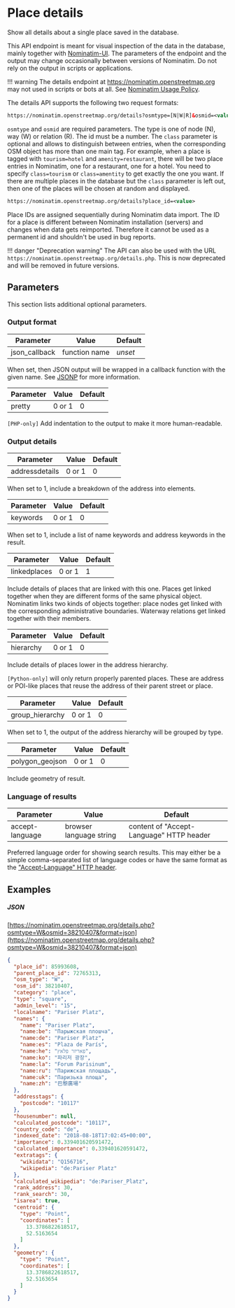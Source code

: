 # Place details

Show all details about a single place saved in the database.

This API endpoint is meant for visual inspection of the data in the database,
mainly together with [Nominatim-UI](https://github.com/osm-search/nominatim-ui/).
The parameters of the endpoint and the output may change occasionally between
versions of Nominatim. Do not rely on the output in scripts or applications.

!!! warning
    The details endpoint at https://nominatim.openstreetmap.org
    may not used in scripts or bots at all.
    See [Nominatim Usage Policy](https://operations.osmfoundation.org/policies/nominatim/).



The details API supports the following two request formats:

``` xml
https://nominatim.openstreetmap.org/details?osmtype=[N|W|R]&osmid=<value>&class=<value>
```

`osmtype` and `osmid` are required parameters. The type is one of node (N), way (W)
or relation (R). The id must be a number. The `class` parameter is optional and
allows to distinguish between entries, when the corresponding OSM object has more
than one main tag. For example, when a place is tagged with `tourism=hotel` and
`amenity=restaurant`, there will be two place entries in Nominatim, one for a
restaurant, one for a hotel. You need to specify `class=tourism` or `class=amentity`
to get exactly the one you want. If there are multiple places in the database
but the `class` parameter is left out, then one of the places will be chosen
at random and displayed.

``` xml
https://nominatim.openstreetmap.org/details?place_id=<value>
```

Place IDs are assigned sequentially during Nominatim data import. The ID
for a place is different between Nominatim installation (servers) and
changes when data gets reimported. Therefore it cannot be used as
a permanent id and shouldn't be used in bug reports.

!!! danger "Deprecation warning"
    The API can also be used with the URL
    `https://nominatim.openstreetmap.org/details.php`. This is now deprecated
    and will be removed in future versions.


## Parameters

This section lists additional optional parameters.

### Output format

| Parameter | Value | Default |
|-----------| ----- | ------- |
| json_callback | function name | _unset_ |

When set, then JSON output will be wrapped in a callback function with
the given name. See [JSONP](https://en.wikipedia.org/wiki/JSONP) for more
information.

| Parameter | Value | Default |
|-----------| ----- | ------- |
| pretty    | 0 or 1 | 0 |

`[PHP-only]` Add indentation to the output to make it more human-readable.


### Output details

| Parameter | Value | Default |
|-----------| ----- | ------- |
| addressdetails | 0 or 1 | 0 |

When set to 1, include a breakdown of the address into elements.

| Parameter | Value | Default |
|-----------| ----- | ------- |
| keywords  | 0 or 1 | 0 |

When set to 1, include a list of name keywords and address keywords
in the result.

| Parameter | Value | Default |
|-----------| ----- | ------- |
| linkedplaces  | 0 or 1 | 1 |

Include details of places that are linked with this one. Places get linked
together when they are different forms of the same physical object. Nominatim
links two kinds of objects together: place nodes get linked with the
corresponding administrative boundaries. Waterway relations get linked together with their
members.

| Parameter | Value | Default |
|-----------| ----- | ------- |
| hierarchy  | 0 or 1 | 0 |

Include details of places lower in the address hierarchy.

`[Python-only]` will only return properly parented places. These are address
or POI-like places that reuse the address of their parent street or place.

| Parameter | Value | Default |
|-----------| ----- | ------- |
| group_hierarchy  | 0 or 1 | 0 |

When set to 1, the output of the address hierarchy will be
grouped by type.

| Parameter | Value  | Default |
|-----------| -----  | ------- |
| polygon_geojson | 0 or 1 | 0 |


Include geometry of result.

### Language of results

| Parameter | Value | Default |
|-----------| ----- | ------- |
| accept-language | browser language string | content of "Accept-Language" HTTP header |

Preferred language order for showing search results. This may either be
a simple comma-separated list of language codes or have the same format
as the ["Accept-Language" HTTP header](https://developer.mozilla.org/en-US/docs/Web/HTTP/Headers/Accept-Language).


## Examples

##### JSON

[https://nominatim.openstreetmap.org/details.php?osmtype=W&osmid=38210407&format=json](https://nominatim.openstreetmap.org/details.php?osmtype=W&osmid=38210407&format=json)


```json
{
  "place_id": 85993608,
  "parent_place_id": 72765313,
  "osm_type": "W",
  "osm_id": 38210407,
  "category": "place",
  "type": "square",
  "admin_level": "15",
  "localname": "Pariser Platz",
  "names": {
    "name": "Pariser Platz",
    "name:be": "Парыжская плошча",
    "name:de": "Pariser Platz",
    "name:es": "Plaza de París",
    "name:he": "פאריזר פלאץ",
    "name:ko": "파리저 광장",
    "name:la": "Forum Parisinum",
    "name:ru": "Парижская площадь",
    "name:uk": "Паризька площа",
    "name:zh": "巴黎廣場"
  },
  "addresstags": {
    "postcode": "10117"
  },
  "housenumber": null,
  "calculated_postcode": "10117",
  "country_code": "de",
  "indexed_date": "2018-08-18T17:02:45+00:00",
  "importance": 0.339401620591472,
  "calculated_importance": 0.339401620591472,
  "extratags": {
    "wikidata": "Q156716",
    "wikipedia": "de:Pariser Platz"
  },
  "calculated_wikipedia": "de:Pariser_Platz",
  "rank_address": 30,
  "rank_search": 30,
  "isarea": true,
  "centroid": {
    "type": "Point",
    "coordinates": [
      13.3786822618517,
      52.5163654
    ]
  },
  "geometry": {
    "type": "Point",
    "coordinates": [
      13.3786822618517,
      52.5163654
    ]
  }
}
```
